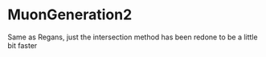 # MuonGeneration2
Same as Regans, just the intersection method has been redone to be a little bit faster

